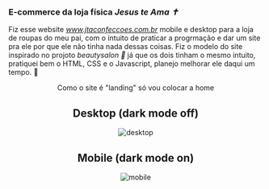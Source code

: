 ### E-commerce da loja física *Jesus te Ama ✝️*

Fiz esse website *www.jtaconfeccoes.com.br* mobile e desktop para a loja de roupas do meu pai, com o intuito de praticar a progrmação e dar um site pra ele por que ele não tinha nada dessas coisas. Fiz o
modelo do site inspirado no projoto *beautysalon 💇* já que os dois tinham o mesmo intuito, pratiquei bem o HTML, CSS e o Javascript, planejo melhorar ele daqui um tempo. 🧢


<div align="center">
  <p>Como o site é "landing" só vou colocar a home</p>
  
  <h2>Desktop (dark mode off)</h2> 
  
![desktop](https://user-images.githubusercontent.com/62243365/159816404-188ccdaa-1a93-4dda-bb93-ff2cb729897a.png)
 </div>

<div align="center">
  <h2>Mobile (dark mode on)</h2> 
  
![mobile](https://user-images.githubusercontent.com/62243365/159816407-62c8cc15-95f0-454e-917c-54665c7cd618.png)
 </div>
